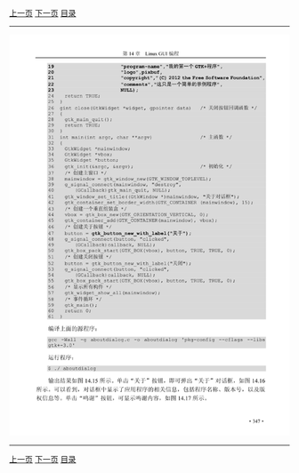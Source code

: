 [上一页](358.md) [下一页](360.md) [目录](../README.md)

***

![359](../images/359.png)

***

[上一页](358.md) [下一页](360.md) [目录](../README.md)